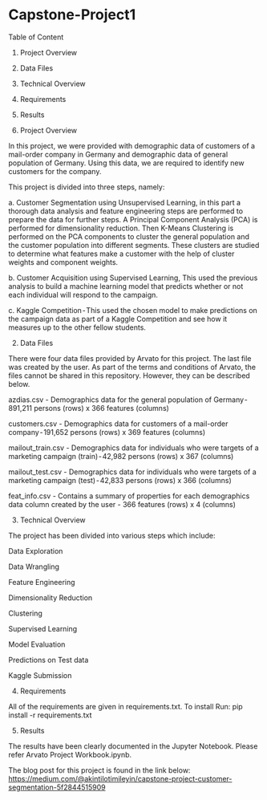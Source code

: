 # Capstone-Project1

Table of Content

1. Project Overview

2. Data Files

3. Technical Overview

4. Requirements

5. Results


1. Project Overview

In this project, we were provided with demographic data of customers of a mail-order company in Germany and demographic data of general population of Germany. Using this data, we are required to identify new customers for the company.

This project is divided into three steps, namely:

a. Customer Segmentation using Unsupervised Learning, in this part a thorough data analysis and feature engineering steps are performed to prepare the data for further steps. A Principal Component Analysis (PCA) is performed for dimensionality reduction. Then K-Means Clustering is performed on the PCA components to cluster the general population and the customer population into different segments. These clusters are studied to determine what features make a customer with the help of cluster weights and component weights.

b. Customer Acquisition using Supervised Learning, This used the previous analysis to build a machine learning model that predicts whether or not each individual will respond to the campaign.

c. Kaggle Competition - This used the chosen model to make predictions on the campaign data as part of a Kaggle Competition and see how it measures up to the other fellow students.


2. Data Files

There were four data files provided by Arvato for this project. The last file was created by the user. As part of the terms and conditions of Arvato, the files cannot be shared in this repository. However, they can be described below.

azdias.csv - Demographics data for the general population of Germany - 891,211 persons (rows) x 366 features (columns)

customers.csv - Demographics data for customers of a mail-order company - 191,652 persons (rows) x 369 features (columns)

mailout_train.csv - Demographics data for individuals who were targets of a marketing campaign (train) - 42,982 persons (rows) x 367 (columns)

mailout_test.csv - Demographics data for individuals who were targets of a marketing campaign (test) - 42,833 persons (rows) x 366 (columns)

feat_info.csv - Contains a summary of properties for each demographics data column created by the user - 366 features (rows) x 4 (columns) 


3. Technical Overview

The project has been divided into various steps which include:

Data Exploration 

Data Wrangling

Feature Engineering

Dimensionality Reduction

Clustering

Supervised Learning

Model Evaluation

Predictions on Test data

Kaggle Submission

4. Requirements

All of the requirements are given in requirements.txt. To install Run: pip install -r requirements.txt

5. Results

The results have been clearly documented in the Jupyter Notebook. Please refer Arvato Project Workbook.ipynb.

The blog post for this project is found in the link below:
https://medium.com/@akintilotimileyin/capstone-project-customer-segmentation-5f2844515909
